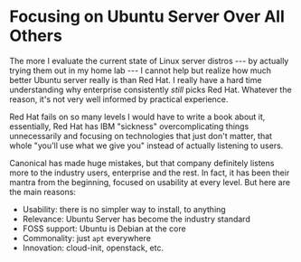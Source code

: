 # Focusing on Ubuntu Server Over All Others

The more I evaluate the current state of Linux server distros --- by
actually trying them out in my home lab --- I cannot help but realize
how much better Ubuntu server really is than Red Hat. I really have a
hard time understanding why enterprise consistently *still* picks Red
Hat. Whatever the reason, it's not very well informed by practical
experience.

Red Hat fails on so many levels I would have to write a book about it,
essentially, Red Hat has IBM "sickness" overcomplicating things
unnecessarily and focusing on technologies that just don't matter, that
whole "you'll use what we give you" instead of actually listening to
users.

Canonical has made huge mistakes, but that company definitely listens
more to the industry users, enterprise and the rest. In fact, it has
been their mantra from the beginning, focused on usability at every
level. But here are the main reasons:

* Usability: there is no simpler way to install, to anything
* Relevance: Ubuntu Server has become the industry standard
* FOSS support: Ubuntu is Debian at the core
* Commonality: just `apt` everywhere
* Innovation: cloud-init, openstack, etc.
